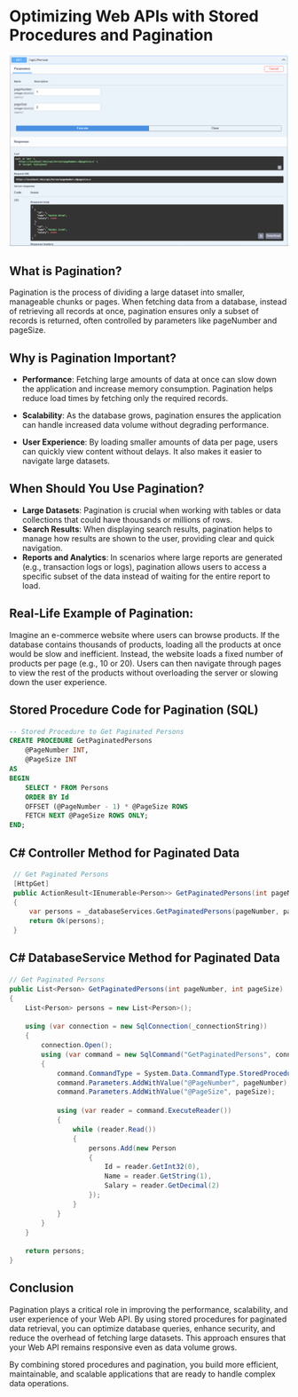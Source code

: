 # Optimizing Web APIs with Stored Procedures and Pagination
![Pagination Example](https://github.com/AlienWashim/Optimizing-Web-APIs-with-Stored-Procedures-and-Pagination/blob/c9d849852e1cca3dc7e7770b744416e9ee27c10b/PaginatedSample.png)
## What is Pagination?
Pagination is the process of dividing a large dataset into smaller, manageable chunks or pages. When fetching data from a database, instead of retrieving all records at once, pagination ensures only a subset of records is returned, often controlled by parameters like pageNumber and pageSize.

## Why is Pagination Important?
* **Performance**: Fetching large amounts of data at once can slow down the application and increase memory consumption. Pagination helps reduce load times by fetching only the required records.

* **Scalability**: As the database grows, pagination ensures the application can handle increased data volume without degrading performance.

* **User Experience**: By loading smaller amounts of data per page, users can quickly view content without delays. It also makes it easier to navigate large datasets.

## When Should You Use Pagination?
* **Large Datasets**: Pagination is crucial when working with tables or data collections that could have thousands or millions of rows.
* **Search Results**: When displaying search results, pagination helps to manage how results are shown to the user, providing clear and quick navigation.
* **Reports and Analytics**: In scenarios where large reports are generated (e.g., transaction logs or logs), pagination allows users to access a specific subset of the data instead of waiting for the entire report to load.

## Real-Life Example of Pagination:
Imagine an e-commerce website where users can browse products. If the database contains thousands of products, loading all the products at once would be slow and inefficient. Instead, the website loads a fixed number of products per page (e.g., 10 or 20). Users can then navigate through pages to view the rest of the products without overloading the server or slowing down the user experience.

## Stored Procedure Code for Pagination (SQL)
```sql
-- Stored Procedure to Get Paginated Persons
CREATE PROCEDURE GetPaginatedPersons
    @PageNumber INT,
    @PageSize INT
AS
BEGIN
    SELECT * FROM Persons
    ORDER BY Id
    OFFSET (@PageNumber - 1) * @PageSize ROWS
    FETCH NEXT @PageSize ROWS ONLY;
END;
```

## C# Controller Method for Paginated Data
```csharp
 // Get Paginated Persons
 [HttpGet]
 public ActionResult<IEnumerable<Person>> GetPaginatedPersons(int pageNumber = 1, int pageSize = 10)
 {
     var persons = _databaseServices.GetPaginatedPersons(pageNumber, pageSize);
     return Ok(persons);
 }
```

## C# DatabaseService Method for Paginated Data
```csharp
// Get Paginated Persons
public List<Person> GetPaginatedPersons(int pageNumber, int pageSize)
{
    List<Person> persons = new List<Person>();

    using (var connection = new SqlConnection(_connectionString))
    {
        connection.Open();
        using (var command = new SqlCommand("GetPaginatedPersons", connection))
        {
            command.CommandType = System.Data.CommandType.StoredProcedure;
            command.Parameters.AddWithValue("@PageNumber", pageNumber);
            command.Parameters.AddWithValue("@PageSize", pageSize);

            using (var reader = command.ExecuteReader())
            {
                while (reader.Read())
                {
                    persons.Add(new Person
                    {
                        Id = reader.GetInt32(0),
                        Name = reader.GetString(1),
                        Salary = reader.GetDecimal(2)
                    });
                }
            }
        }
    }

    return persons;
}
```

## Conclusion
Pagination plays a critical role in improving the performance, scalability, and user experience of your Web API. By using stored procedures for paginated data retrieval, you can optimize database queries, enhance security, and reduce the overhead of fetching large datasets. This approach ensures that your Web API remains responsive even as data volume grows.

By combining stored procedures and pagination, you build more efficient, maintainable, and scalable applications that are ready to handle complex data operations.
